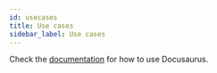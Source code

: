 ```yaml
---
id: usecases
title: Use cases
sidebar_label: Use cases
---
```


Check the [documentation](https://docusaurus.io) for how to use Docusaurus.
